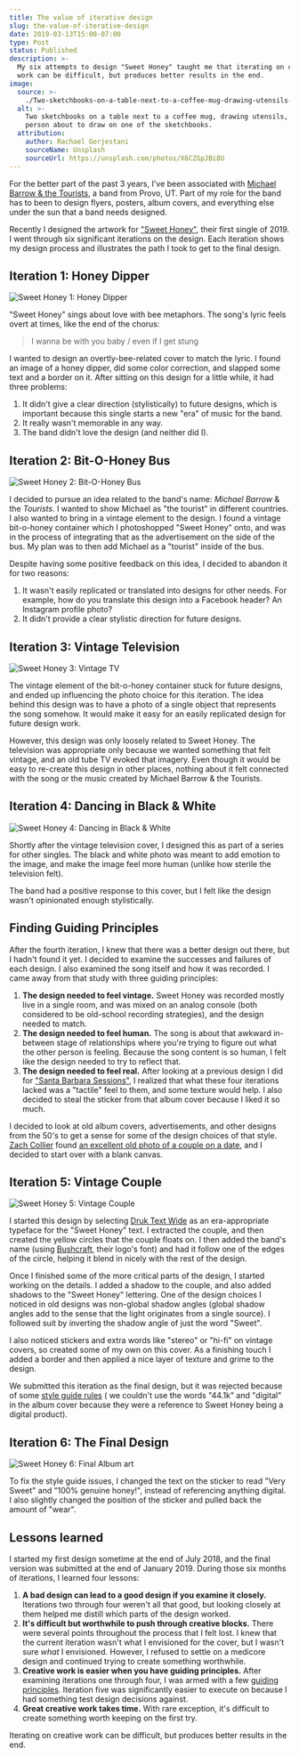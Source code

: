 ```yaml
---
title: The value of iterative design
slug: the-value-of-iterative-design
date: 2019-03-13T15:00-07:00
type: Post
status: Published
description: >-
  My six attempts to design "Sweet Honey" taught me that iterating on creative
  work can be difficult, but produces better results in the end.
image:
  source: >-
    ./Two-sketchbooks-on-a-table-next-to-a-coffee-mug-drawing-utensils-with-a-person-about-to-draw-on-one-of-the-sketchbooks.jpg
  alt: >-
    Two sketchbooks on a table next to a coffee mug, drawing utensils, with a
    person about to draw on one of the sketchbooks.
  attribution:
    author: Rachael Gorjestani
    sourceName: Unsplash
    sourceUrl: https://unsplash.com/photos/X6CZGpJBi8U
---
```


For the better part of the past 3 years, I've been associated with [Michael Barrow & the Tourists][7], a band from Provo, UT. Part of my role for the band has to been to design flyers, posters, album covers, and everything else under the sun that a band needs designed.

Recently I designed the artwork for ["Sweet Honey"][8], their first single of 2019. I went through six significant iterations on the design. Each iteration shows my design process and illustrates the path I took to get to the final design.

## Iteration 1: Honey Dipper

![Sweet Honey 1: Honey Dipper](./Sweet-Honey-1-Honey-Dipper.jpg)

"Sweet Honey" sings about love with bee metaphors. The song's lyric feels overt at times, like the end of the chorus:

> I wanna be with you baby / even if I get stung

I wanted to design an overtly-bee-related cover to match the lyric. I found an image of a honey dipper, did some color correction, and slapped some text and a border on it. After sitting on this design for a little while, it had three problems:

1. It didn't give a clear direction (stylistically) to future designs, which is important because this single starts a new "era" of music for the band.
2. It really wasn't memorable in any way.
3. The band didn't love the design (and neither did I).

## Iteration 2: Bit-O-Honey Bus

![Sweet Honey 2: Bit-O-Honey Bus](./Sweet-Honey-2-Bit-O-Honey-Bus.jpg)

I decided to pursue an idea related to the band's name: _Michael Barrow_ & the _Tourists_. I wanted to show Michael as "the tourist" in different countries. I also wanted to bring in a vintage element to the design. I found a vintage bit-o-honey container which I photoshopped "Sweet Honey" onto, and was in the process of integrating that as the advertisement on the side of the bus. My plan was to then add Michael as a "tourist" inside of the bus.

Despite having some positive feedback on this idea, I decided to abandon it for two reasons:

1. It wasn't easily replicated or translated into designs for other needs. For example, how do you translate this design into a Facebook header? An Instagram profile photo?
2. It didn't provide a clear stylistic direction for future designs.

## Iteration 3: Vintage Television

![Sweet Honey 3: Vintage TV](./Sweet-Honey-3-Vintage-TV.png)

The vintage element of the bit-o-honey container stuck for future designs, and ended up influencing the photo choice for this iteration. The idea behind this design was to have a photo of a single object that represents the song somehow. It would make it easy for an easily replicated design for future design work.

However, this design was only loosely related to Sweet Honey. The television was appropriate only because we wanted something that felt vintage, and an old tube TV evoked that imagery. Even though it would be easy to re-create this design in other places, nothing about it felt connected with the song or the music created by Michael Barrow & the Tourists.

## Iteration 4: Dancing in Black & White

![Sweet Honey 4: Dancing in Black & White](./Sweet-Honey-4-Dancing-in-Black--White.png)

Shortly after the vintage television cover, I designed this as part of a series for other singles. The black and white photo was meant to add emotion to the image, and make the image feel more human (unlike how sterile the television felt).

The band had a positive response to this cover, but I felt like the design wasn't opinionated enough stylistically.

<a name="principles"></a>

## Finding Guiding Principles

After the fourth iteration, I knew that there was a better design out there, but I hadn't found it yet. I decided to examine the successes and failures of each design. I also examined the song itself and how it was recorded. I came away from that study with three guiding principles:

1. **The design needed to feel vintage.** Sweet Honey was recorded mostly live in a single room, and was mixed on an analog console (both considered to be old-school recording strategies), and the design needed to match.
2. **The design needed to feel human.** The song is about that awkward in-between stage of relationships where you're trying to figure out what the other person is feeling. Because the song content is so human, I felt like the design needed to try to reflect that.
3. **The design needed to feel real.** After looking at a previous design I did for ["Santa Barbara Sessions"][1], I realized that what these four iterations lacked was a "tactile" feel to them, and some texture would help. I also decided to steal the sticker from that album cover because I liked it so much.

I decided to look at old album covers, advertisements, and other designs from the 50's to get a sense for some of the design choices of that style. [Zach Collier][2] found [an excellent old photo of a couple on a date][3], and I decided to start over with a blank canvas.

## Iteration 5: Vintage Couple

![Sweet Honey 5: Vintage Couple](./Sweet-Honey-5-Vintage-Couple.jpg)

I started this design by selecting [Druk Text Wide][4] as an era-appropriate typeface for the "Sweet Honey" text. I extracted the couple, and then created the yellow circles that the couple floats on. I then added the band's name (using [Bushcraft][5], their logo's font) and had it follow one of the edges of the circle, helping it blend in nicely with the rest of the design.

Once I finished some of the more critical parts of the design, I started working on the details. I added a shadow to the couple, and also added shadows to the "Sweet Honey" lettering. One of the design choices I noticed in old designs was non-global shadow angles (global shadow angles add to the sense that the light originates from a single source). I followed suit by inverting the shadow angle of just the word "Sweet".

I also noticed stickers and extra words like "stereo" or "hi-fi" on vintage covers, so created some of my own on this cover. As a finishing touch I added a border and then applied a nice layer of texture and grime to the design.

We submitted this iteration as the final design, but it was rejected because of some [style guide rules][6] ( we couldn't use the words "44.1k" and "digital" in the album cover because they were a reference to Sweet Honey being a digital product).

## Iteration 6: The Final Design

![Sweet Honey 6: Final Album art](./Sweet-Honey-6-Final-Album-art.jpg)

To fix the style guide issues, I changed the text on the sticker to read "Very Sweet" and "100% genuine honey!", instead of referencing anything digital. I also slightly changed the position of the sticker and pulled back the amount of "wear".

## Lessons learned

I started my first design sometime at the end of July 2018, and the final version was submitted at the end of January 2019. During those six months of iterations, I learned four lessons:

1. **A bad design can lead to a good design if you examine it closely.** Iterations two through four weren't all that good, but looking closely at them helped me distill which parts of the design worked.
2. **It's difficult but worthwhile to push through creative blocks.** There were several points throughout the process that I felt lost. I knew that the current iteration wasn't what I envisioned for the cover, but I wasn't sure _what_ I envisioned. However, I refused to settle on a medicore design and continued trying to create something worthwhile.
3. **Creative work is easier when you have guiding principles.** After examining iterations one through four, I was armed with a few [guiding principles](#principles). Iteration five was significantly easier to execute on because I had something test design decisions against.
4. **Great creative work takes time.** With rare exception, it's difficult to create something worth keeping on the first try.

Iterating on creative work can be difficult, but produces better results in the end.

[1]: https://thetrevorharmon.com/projects/santa-barbara-sessions-album-cover
[2]: https://twitter.com/zachisatourist
[3]: https://foter.com/photos/pi/332/50s-bar-stools-4.jpg
[4]: https://commercialtype.com/catalog/druk_text_wide
[5]: https://pixelbuddha.net/freebie/bushcraft-font-family
[6]: https://help.apple.com/itc/musicstyleguide/en.lproj/static.html
[7]: https://instagram.com/michaelbarrowandthetourists
[8]: https://open.spotify.com/track/24p3wDqcjQecwXMFxXkzYn?si=8PpfLBV0TRWN2Zc4j8r1Tw
